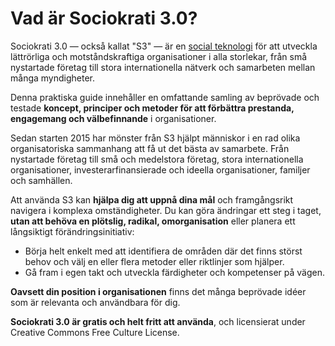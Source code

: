 # Vad är Sociokrati 3.0?

Sociokrati 3.0 — också kallat "S3" — är en [social teknologi](glossary:social-technology) för att utveckla lättrörliga och motståndskraftiga organisationer i alla storlekar, från små nystartade företag till stora internationella nätverk och samarbeten mellan många myndigheter.

Denna praktiska guide innehåller en omfattande samling av beprövade och testade **koncept, principer och metoder för att förbättra prestanda, engagemang och välbefinnande** i organisationer.

Sedan starten 2015 har mönster från S3 hjälpt människor i en rad olika organisatoriska sammanhang att få ut det bästa av samarbete. Från nystartade företag till små och medelstora företag, stora internationella organisationer, investerarfinansierade och ideella organisationer, familjer och samhällen.

Att använda S3 kan **hjälpa dig att uppnå dina mål** och framgångsrikt navigera i komplexa omständigheter. Du kan göra ändringar ett steg i taget, **utan att behöva en plötslig, radikal, omorganisation** eller planera ett långsiktigt förändringsinitiativ:

-   Börja helt enkelt med att identifiera de områden där det finns störst behov och välj en eller flera metoder eller riktlinjer som hjälper.
-   Gå fram i egen takt och utveckla färdigheter och kompetenser på vägen.

**Oavsett din position i organisationen** finns det många beprövade idéer som är relevanta och användbara för dig.

**Sociokrati 3.0 är gratis och helt fritt att använda**, och licensierat under Creative Commons Free Culture License.
